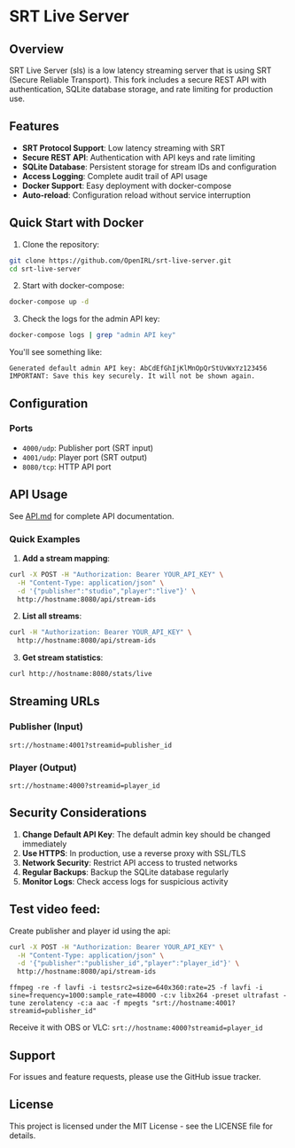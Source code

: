 # SRT Live Server

## Overview

SRT Live Server (sls) is a low latency streaming server that is using SRT (Secure Reliable Transport). This fork includes a secure REST API with authentication, SQLite database storage, and rate limiting for production use.

## Features

- **SRT Protocol Support**: Low latency streaming with SRT
- **Secure REST API**: Authentication with API keys and rate limiting
- **SQLite Database**: Persistent storage for stream IDs and configuration
- **Access Logging**: Complete audit trail of API usage
- **Docker Support**: Easy deployment with docker-compose
- **Auto-reload**: Configuration reload without service interruption

## Quick Start with Docker

1. Clone the repository:
```bash
git clone https://github.com/OpenIRL/srt-live-server.git
cd srt-live-server
```

2. Start with docker-compose:
```bash
docker-compose up -d
```

3. Check the logs for the admin API key:
```bash
docker-compose logs | grep "admin API key"
```

You'll see something like:
```
Generated default admin API key: AbCdEfGhIjKlMnOpQrStUvWxYz123456
IMPORTANT: Save this key securely. It will not be shown again.
```

## Configuration

### Ports

- `4000/udp`: Publisher port (SRT input)
- `4001/udp`: Player port (SRT output)
- `8080/tcp`: HTTP API port

## API Usage

See [API.md](API.md) for complete API documentation.

### Quick Examples

1. **Add a stream mapping**:
```bash
curl -X POST -H "Authorization: Bearer YOUR_API_KEY" \
  -H "Content-Type: application/json" \
  -d '{"publisher":"studio","player":"live"}' \
  http://hostname:8080/api/stream-ids
```

2. **List all streams**:
```bash
curl -H "Authorization: Bearer YOUR_API_KEY" \
  http://hostname:8080/api/stream-ids
```

3. **Get stream statistics**:
```bash
curl http://hostname:8080/stats/live
```

## Streaming URLs

### Publisher (Input)
```
srt://hostname:4001?streamid=publisher_id
```

### Player (Output)
```
srt://hostname:4000?streamid=player_id
```

## Security Considerations

1. **Change Default API Key**: The default admin key should be changed immediately
2. **Use HTTPS**: In production, use a reverse proxy with SSL/TLS
3. **Network Security**: Restrict API access to trusted networks
4. **Regular Backups**: Backup the SQLite database regularly
5. **Monitor Logs**: Check access logs for suspicious activity


## Test video feed:

Create publisher and player id using the api:

```bash
curl -X POST -H "Authorization: Bearer YOUR_API_KEY" \
  -H "Content-Type: application/json" \
  -d '{"publisher":"publisher_id","player":"player_id"}' \
  http://hostname:8080/api/stream-ids
```

```
ffmpeg -re -f lavfi -i testsrc2=size=640x360:rate=25 -f lavfi -i sine=frequency=1000:sample_rate=48000 -c:v libx264 -preset ultrafast -tune zerolatency -c:a aac -f mpegts "srt://hostname:4001?streamid=publisher_id"
```

Receive it with OBS or VLC: `srt://hostname:4000?streamid=player_id`

## Support

For issues and feature requests, please use the GitHub issue tracker.

## License

This project is licensed under the MIT License - see the LICENSE file for details.

